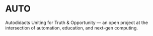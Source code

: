 # AUTO
Autodidacts Uniting for Truth &amp; Opportunity — an open project at the intersection of automation, education, and next-gen computing.
